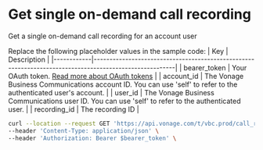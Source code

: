 # Get single on-demand call recording
Get a single on-demand call recording for an account user

Replace the following placeholder values in the sample code:
| Key        | Description                                                                                            |
|------------|--------------------------------------------------------------------------------------------------------|
| bearer_token | Your OAuth token. [Read more about OAuth tokens](https://developer.nexmo.com/vonage-business-cloud/vbc-apis/getting-started/authentication) |
| account_id | The Vonage Business Communications account ID. You can use 'self' to refer to the authenticated user's account. |
| user_id | The Vonage Business Communications user ID. You can use 'self' to refer to the authenticated user. |
| recording_id | The recording ID |

``` bash
curl --location --request GET 'https://api.vonage.com/t/vbc.prod/call_recording/api/accounts/:account_id/users/:user_id/call_recordings/:recording_id' \
--header 'Content-Type: application/json' \
--header 'Authorization: Bearer $bearer_token' \
```
